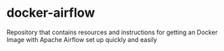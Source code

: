 # docker-airflow
Repository that contains resources and instructions for getting an Docker Image with Apache Airflow set up quickly and easily
